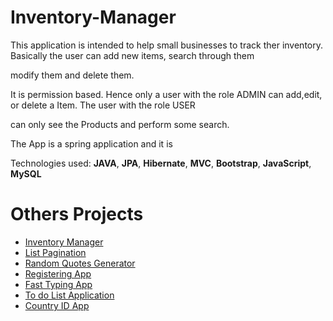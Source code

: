 # Inventory-Manager

This application is intended to help small businesses to track ther inventory. Basically the user can add new items, search through them 

modify them and delete them.

It is permission based. Hence only a user with the role ADMIN can add,edit, or delete a Item. The user with the role USER 

can only see the Products and perform some search.

 The App is a spring application and it is 
 
 Technologies used: **JAVA**, **JPA**, **Hibernate**, **MVC**, **Bootstrap**, **JavaScript**, **MySQL**

# Others Projects

- [Inventory Manager](https://inventory-app-manager.herokuapp.com/)
- [List Pagination](https://app.netlify.com/sites/list-pagination)
- [Random Quotes Generator](https://app.netlify.com/sites/quote-gener)
- [Registering App](https://app.netlify.com/sites/registering-app)
- [Fast Typing App](https://app.netlify.com/sites/fast-typing-app)
- [To do List Application](https://dalytekam.github.io/Todo-list-Application/)
- [Country ID App](https://dalytekam.github.io/Countries_Datas)
